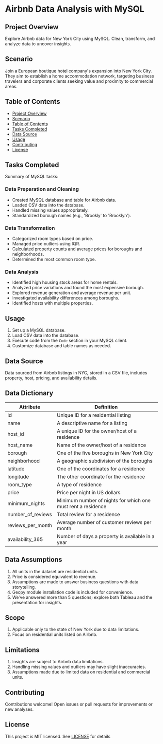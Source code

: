 # Airbnb Data Analysis with MySQL

## Project Overview

Explore Airbnb data for New York City using MySQL. Clean, transform, and analyze data to uncover insights.

## Scenario

Join a European boutique hotel company's expansion into New York City. They aim to establish a home accommodation network, targeting business travelers and corporate clients seeking value and proximity to commercial areas.

## Table of Contents

- [Project Overview](#project-overview)
- [Scenario](#scenario)
- [Table of Contents](#table-of-contents)
- [Tasks Completed](#tasks-completed)
- [Data Source](#data-source)
- [Usage](#usage)
- [Contributing](#contributing)
- [License](#license)

## Tasks Completed

Summary of MySQL tasks:

### Data Preparation and Cleaning

- Created MySQL database and table for Airbnb data.
- Loaded CSV data into the database.
- Handled missing values appropriately.
- Standardized borough names (e.g., 'Brookly' to 'Brooklyn').

### Data Transformation

- Categorized room types based on price.
- Managed price outliers using IQR.
- Calculated property counts and average prices for boroughs and neighborhoods.
- Determined the most common room type.

### Data Analysis

- Identified high housing stock areas for home rentals.
- Analyzed price variations and found the most expensive borough.
- Explored revenue generation and average revenue per unit.
- Investigated availability differences among boroughs.
- Identified hosts with multiple properties.


## Usage

1. Set up a MySQL database.
2. Load CSV data into the database.
3. Execute code from the `Code` section in your MySQL client.
4. Customize database and table names as needed.

   
## Data Source

Data sourced from Airbnb listings in NYC, stored in a CSV file, includes property, host, pricing, and availability details.

## Data Dictionary

| Attribute           | Definition                                            |
| ------------------- | ---------------------------------------------------- |
| id                  | Unique ID for a residential listing                   |
| name                | A descriptive name for a listing                      |
| host_id             | A unique ID for the owner/host of a residence         |
| host_name           | Name of the owner/host of a residence                  |
| borough             | One of the five boroughs in New York City              |
| neighborhood        | A geographic subdivision of the boroughs               |
| latitude            | One of the coordinates for a residence                 |
| longitude           | The other coordinate for the residence                 |
| room_type           | A type of residence                                    |
| price               | Price per night in US dollars                         |
| minimum_nights      | Minimum number of nights for which one must rent a residence |
| number_of_reviews   | Total review for a residence                           |
| reviews_per_month   | Average number of customer reviews per month           |
| availability_365    | Number of days a property is available in a year        |




## Data Assumptions

1. All units in the dataset are residential units.
2. Price is considered equivalent to revenue.
3. Assumptions are made to answer business questions with data storytelling.
4. Geopy module installation code is included for convenience.
5. We've answered more than 5 questions; explore both Tableau and the presentation for insights.


## Scope

1. Applicable only to the state of New York due to data limitations.
2. Focus on residential units listed on Airbnb.

## Limitations

1. Insights are subject to Airbnb data limitations.
2. Handling missing values and outliers may have slight inaccuracies.
3. Assumptions made due to limited data on residential and commercial units.


## Contributing

Contributions welcome! Open issues or pull requests for improvements or new analyses.

## License

This project is MIT licensed. See [LICENSE](LICENSE) for details.
